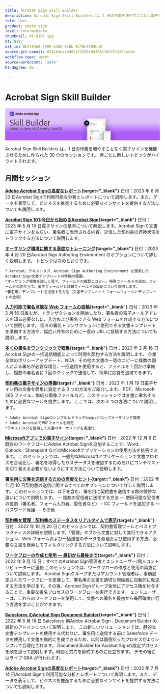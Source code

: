 ```yaml
---
title: Acrobat Sign Skill Builder
description: Acrobat Sign Skill Builders は、1 日の作業を増やすことなく電子サインを機能させるために作られた 30 分のセッションです
role: User
product: adobe sign
level: Intermediate
thumbnail: KT-8197.jpg
kt: 8197
exl-id: 8b7f85b8-f499-4402-8c0b-8170e7159ba0
source-git-commit: 0741b4ca7e98b1f2205e94f6511607f13471eede
workflow-type: tm+mt
source-wordcount: '1076'
ht-degree: 0%

---
```


# Acrobat Sign Skill Builder

![スキルビルダーバナー](../assets/SB_Hero.png)

Acrobat Sign Skill Builders は、1 日の作業を増やすことなく電子サインを機能させるために作られた 30 分のセッションです。 月ごとに新しいトピックがハイライトされます。

## 月間セッション

**[Adobe Acrobat Signの高度なレポート](https://adobe-sign-skill-builder.joinus.adobeevents.com/attendease/networking/experience/fa28b18d-ab38-47d4-8ae8-3e0161550bd3/60081eb2-f8a3-45b6-9d75-4f3a53b4c53a){target="_blank"}**
日付：2023 年 6 月 22 日Acrobat Signで利用可能な分析とレポートについて説明します。また、データを表示して、ビジネスを推進するために必要なインサイトを提供する方法についても説明します。

**[Acrobat Sign 101:今日から始めるAcrobat Sign](https://adobe-sign-skill-builder.joinus.adobeevents.com/attendease/networking/experience/0fc7ccc5-eb36-47f0-a0d3-1fa3648c8fcf/42a9bbad-0a54-4c8c-8002-597d549600fe){target="_blank"}**
日付：2023 年 5 月 18 日電子サインの基本について解説します。Acrobat Signで文書に電子サインをもらい、署名者に表示される内容、送信した契約書の進捗状況をトラックする方法について説明します。

**[オーサリング環境に関する高度なトレーニング](https://adobe-sign-skill-builder.joinus.adobeevents.com/attendease/networking/experience/30c06b3c-60f7-4293-9cd2-2544104d9140/85ffced9-7613-4382-b3a3-43ba227af5ba){target="_blank"}**
日付：2023 年 4 月 20 日Acrobat Sign Authoring Environment のオプションについて詳しく説明します。 トピックは次のとおりです。

    * Acrobat、テキストタグ、Acrobat Sign Authoring Environment を使用したAcrobat Sign文書テンプレートの準備の概要。
    *オーサリング環境を詳しく見て、フィールドの複製とコピー、特殊フィールドの追加、フィールドの割り当て、条件フィールドと計算フィールドの設定について説明します。
    *署名用にテンプレートを送信する方法（文書テンプレートとフォームフィールドテンプレートの比較）

**[入力可能で署名可能な Web フォームの投稿](https://adobe-sign-skill-builder.joinus.adobeevents.com/attendease/networking/experience/265580bf-245a-4751-9b51-c6877192d13a/9ae41cae-a53e-4b71-a748-2df0ee2e14c8){target="_blank"}**
日付：2023 年 3 月 16 日誰もが、トランザクションを開始したり、署名者の電子メールアドレスを知る必要なしに、入力および署名できる Web フォームを作成する方法について説明します。 個々の署名トランザクションに使用できる文書テンプレートを準備する方法や、幅広い共有のために一意の URL に投稿する方法についても説明します。

**[多くの署名をワンクリックで収集](https://adobe-sign-skill-builder.joinus.adobeevents.com/attendease/networking/experience/552e5165-8762-4c73-9d41-8215d48a62cc/9d88acde-96fa-4d83-89e3-1296b94f4d90){target="_blank"}**
日付：2023 年 2 月 16 日Acrobat Signの一括送信機能によって時間を節約する方法を説明します。 企業全体のポリシーアップデート、NDA、その他の文書の一意のコピーに複数の個人による署名が必要な場合、一括送信を使用すると、ファイルを 1 回だけ準備し、複数の署名者に 1 回のクリックで送信して、簡単に応答を追跡できます。

**[契約書の電子サインの準備](https://adobe-sign-skill-builder.joinus.adobeevents.com/attendease/networking/experience/c08f6e7e-2ced-48b8-8245-548302fe2df3/15f504a9-3420-4372-83c8-168115f15cbb){target="_blank"}**
日付：2023 年 1 月 19 日電子サイン用の文書を簡単に設定する 3 つの方法をご紹介します。 PDF、Microsoft 365 ファイル、単純な画像ファイルなど、このセッションでは文書に署名するために必要なツールを提供します。 ここでは、次の 3 つの方法について説明します。

    * Adobe Acrobat Signのシンプルなドラッグ&amp;ドロップオーサリング環境
    * Adobe AcrobatでPDFフォームを設定
    *テキストタグを使用して文書のオーサリングを高速化

**[Microsoftアプリでの電子サイン](https://adobe-sign-skill-builder.joinus.adobeevents.com/attendease/networking/experience/efedc73e-796d-4caf-a35b-110cb0d2f415/0ede0086-d92f-4163-94a2-125abeae2c9b){target="_blank"}**
日付：2022 年 12 月 8 日既存のワークフローにAdobe Acrobat Signを追加することで、Word、Outlook、Sharepoint などのMicrosoftアプリケーションの使用方法を拡張できます。 このセッションでは、一般的なMicrosoftアプリケーションで文書プロセスを合理化し、署名を取得したりステータスを確認するためだけにコンテキストを切り替える必要がないようにする方法について説明します。

**[署名用に文書を送信するための高度なヒント](https://adobe-sign-skill-builder.joinus.adobeevents.com/attendease/networking/experience/6dc32a47-1784-46ec-939a-f39f1a2957fc/1e8b283c-e36c-46d8-a537-2ab62a90e9a4){target="_blank"}**
日付：2022 年 11 月 10 日契約書の送信に関するすべてのオプションについて詳しく説明します。 このセッションでは、以下を含む、署名用に契約書を送信する際の微妙な違いについて説明します。 — 複数の受信者に送信する方法 — 使用可能な受信者の役割（署名者、フォーム入力者、委任者など） - CC フィールドを追加する — パスワード保護 — その他

**[契約書を管理：契約書のステータスをリアルタイムで表示](https://adobe-sign-skill-builder.joinus.adobeevents.com/attendease/networking/experience/1c66eec5-0ee4-4ca9-8479-0c645262cc8f/d1a4d8f4-d364-4067-bc17-b46c54795bda){target="_blank"}**
日付：2022 年 10 月 20 日このセッションでは、契約書管理ツールとベストプラクティスの詳細を説明します。「管理」タブから文書に対して実行できるアクション、Web フォームおよび一括送信のデータを処理および使用する方法、必要な文書を検索してフィルタリングする方法について説明します。

**[ワークフローの作成と使用 — 最初から最後まで](https://adobe-sign-skill-builder.joinus.adobeevents.com/attendease/networking/experience/9c1f8eb7-ebc8-44c6-9d50-f791eb91ff82/3eaf4640-bcf4-4f1d-8fd0-5ce6db5b49b5){target="_blank"}**
日付：2022 年 9 月 15 日：すべてのAcrobat Sign管理者とエンドユーザー/個人コントリビューターに連絡 このセッションでは、ワークフローの作成と使用の両方について説明します。 Acrobat Signグループまたはアカウント管理者は、事前設定されたワークフローを定義して、署名用の文書を適切な関係者に自動的に転送する方法を学びます。その後、Acrobat Signグループ全体にアクセス権を付与することで、重要な署名プロセスのワークフローを実行できます。 エンドユーザーは、これらのワークフローを使用して、文書への署名を最初から毎回確実に行う方法を学ぶことができます。

**[Salesforce のAcrobat Sign Document Builder](https://adobe-sign-skill-builder.joinus.adobeevents.com/attendease/networking/experience/06d8a836-4b51-426b-913e-189b23a82bd6/8b777e11-0e6d-45a8-b954-bbff5c887efc){target="_blank"}**
日付：2022 年 8 月 18 日 Salesforce 用Adobe Acrobat Sign - Document Builder の最新のアドインについて説明します。 この新しいソリューションでは、静的な文書テンプレートを使用する代わりに、署名用に送信する前に Salesforce データを使用して文書を動的に生成できるため、以前は面倒だったプロセスがよりシンプルで合理化されます。 Document Builder for Acrobat Signの設定プロセスを順を追って説明します。時間と労力を節約するのに役立ちます。 デモの後にはライブ Q&amp;A が行われます。

**[Adobe Acrobat Signの高度なレポート](https://adobe-sign-skill-builder.joinus.adobeevents.com/attendease/networking/experience/83926d76-9959-4657-8b0c-f312835b46f6/aa1c9b21-1b16-4890-9c24-26dc630c4a95){target="_blank"}**
日付：2022 年 7 月 14 日Acrobat Signで利用可能な分析とレポートについて説明します。また、データを表示して、ビジネスを推進するために必要なインサイトを提供する方法についても説明します。